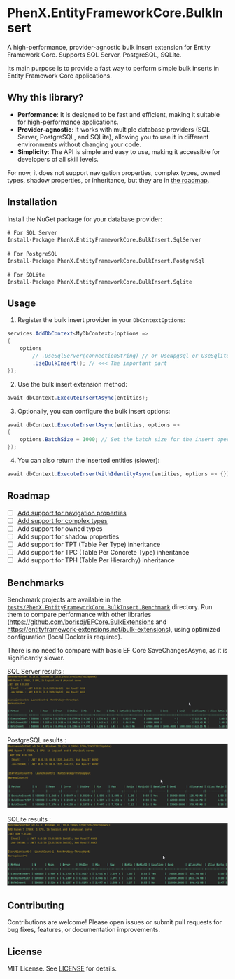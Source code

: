 # PhenX.EntityFrameworkCore.BulkInsert

A high-performance, provider-agnostic bulk insert extension for Entity Framework Core. Supports SQL Server, PostgreSQL, SQLite.

Its main purpose is to provide a fast way to perform simple bulk inserts in Entity Framework Core applications.

## Why this library?

- **Performance**: It is designed to be fast and efficient, making it suitable for high-performance applications.
- **Provider-agnostic**: It works with multiple database providers (SQL Server, PostgreSQL, and SQLite), allowing you to use it in different environments without changing your code.
- **Simplicity**: The API is simple and easy to use, making it accessible for developers of all skill levels.

For now, it does not support navigation properties, complex types, owned types, shadow properties, or inheritance,
but they are in [the roadmap](#roadmap).

## Installation

Install the NuGet package for your database provider:

```shell
# For SQL Server
Install-Package PhenX.EntityFrameworkCore.BulkInsert.SqlServer

# For PostgreSQL
Install-Package PhenX.EntityFrameworkCore.BulkInsert.PostgreSql

# For SQLite
Install-Package PhenX.EntityFrameworkCore.BulkInsert.Sqlite
```

## Usage

1. Register the bulk insert provider in your `DbContextOptions`:

```csharp
services.AddDbContext<MyDbContext>(options =>
{
    options
        // .UseSqlServer(connectionString) // or UseNpgsql or UseSqlite, as appropriate
        .UseBulkInsert(); // <<< The important part
});
```

2. Use the bulk insert extension method:

```csharp
await dbContext.ExecuteInsertAsync(entities);
```

3. Optionally, you can configure the bulk insert options:

```csharp
await dbContext.ExecuteInsertAsync(entities, options =>
{
    options.BatchSize = 1000; // Set the batch size for the insert operation, the default value is different for each provider
});
```

4. You can also return the inserted entities (slower):

```csharp
await dbContext.ExecuteInsertWithIdentityAsync(entities, options => {});
```

## Roadmap

- [ ] [Add support for navigation properties](https://github.com/PhenX/PhenX.EntityFrameworkCore.BulkInsert/issues/2)
- [ ] [Add support for complex types](https://github.com/PhenX/PhenX.EntityFrameworkCore.BulkInsert/issues/3)
- [ ] Add support for owned types
- [ ] Add support for shadow properties
- [ ] Add support for TPT (Table Per Type) inheritance
- [ ] Add support for TPC (Table Per Concrete Type) inheritance
- [ ] Add support for TPH (Table Per Hierarchy) inheritance

## Benchmarks
Benchmark projects are available in the [`tests/PhenX.EntityFrameworkCore.BulkInsert.Benchmark`](tests/PhenX.EntityFrameworkCore.BulkInsert.Benchmark/LibComparator.cs) directory.
Run them to compare performance with other libraries (https://github.com/borisdj/EFCore.BulkExtensions and https://entityframework-extensions.net/bulk-extensions),
using optimized configuration (local Docker is required).

There is no need to compare with basic EF Core SaveChangesAsync, as it is significantly slower.

SQL Server results :
![bench-sqlserver.png](images/bench-sqlserver.png)

PostgreSQL results :
![bench-postgresql.png](images/bench-postgresql.png)

SQLite results :
![bench-sqlite.png](images/bench-sqlite.png)

## Contributing
Contributions are welcome! Please open issues or submit pull requests for bug fixes, features, or documentation improvements.

## License
MIT License. See [LICENSE](LICENSE) for details.
